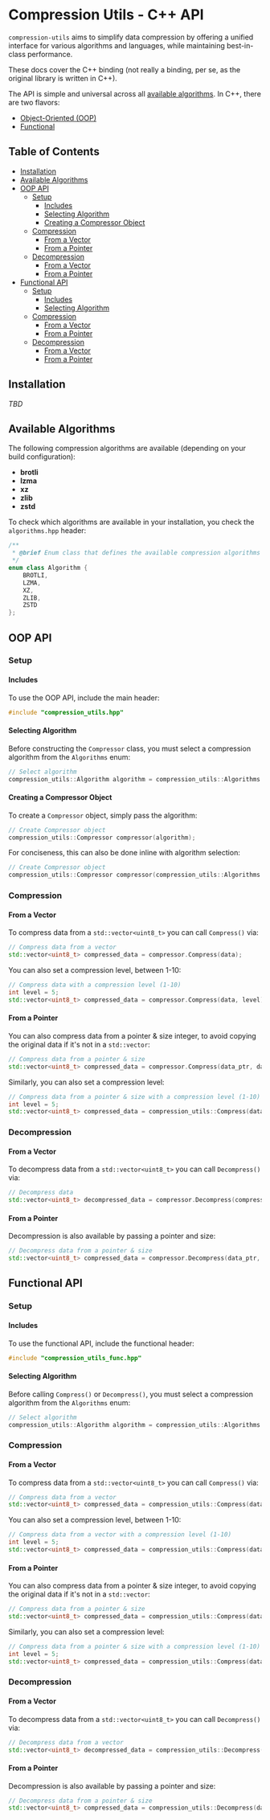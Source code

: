 # Compression Utils - C++ API

`compression-utils` aims to simplify data compression by offering a unified interface for various algorithms and languages, while maintaining best-in-class performance. 

These docs cover the C++ binding (not really a binding, per se, as the original library is written in C++).

The API is simple and universal across all [available algorithms](/README.md#built-in-compression-algorithms). In C++, there are two flavors:

- [Object-Oriented (OOP)](#oop-api)
- [Functional](#functional-api)

## Table of Contents

- [Installation](#installation)
- [Available Algorithms](#available-algorithms)
- [OOP API](#oop-api)
    - [Setup](#setup)
        - [Includes](#includes)
        - [Selecting Algorithm](#selecting-algorithm)
        - [Creating a Compressor Object](#creating-a-compressor-object)
    - [Compression](#compression)
        - [From a Vector](#from-a-vector)
        - [From a Pointer](#from-a-pointer)
    - [Decompression](#decompression)
        - [From a Vector](#from-a-vector-1)
        - [From a Pointer](#from-a-pointer-1)
- [Functional API](#functional-api)
    - [Setup](#setup-1)
        - [Includes](#includes-1)
        - [Selecting Algorithm](#selecting-algorithm-1)
    - [Compression](#compression-1)
        - [From a Vector](#from-a-vector-2)
        - [From a Pointer](#from-a-pointer-2)
    - [Decompression](#decompression-1)
        - [From a Vector](#from-a-vector-3)
        - [From a Pointer](#from-a-pointer-3)
        
## Installation

_TBD_
## Available Algorithms

The following compression algorithms are available (depending on your build configuration):

- **brotli**
- **lzma**
- **xz**
- **zlib**
- **zstd**

To check which algorithms are available in your installation, you check the `algorithms.hpp` header:

```cpp
/**
 * @brief Enum class that defines the available compression algorithms
 */
enum class Algorithm {
    BROTLI,
    LZMA,
    XZ,
    ZLIB,
    ZSTD
};
```

## OOP API

### Setup

#### Includes

To use the OOP API, include the main header:

```cpp
#include "compression_utils.hpp"
```

#### Selecting Algorithm

Before constructing the `Compressor` class, you must select a compression algorithm from the `Algorithms` enum:

```cpp
// Select algorithm
compression_utils::Algorithm algorithm = compression_utils::Algorithms::ZSTD;
```

#### Creating a Compressor Object

To create a `Compressor` object, simply pass the algorithm:

```cpp
// Create Compressor object
compression_utils::Compressor compressor(algorithm);
```

For conciseness, this can also be done inline with algorithm selection:

```cpp
// Create Compressor object
compression_utils::Compressor compressor(compression_utils::Algorithms::ZSTD);
```

### Compression

#### From a Vector

To compress data from a `std::vector<uint8_t>` you can call `Compress()` via:

```cpp
// Compress data from a vector
std::vector<uint8_t> compressed_data = compressor.Compress(data);
```

You can also set a compression level, between 1-10:

```cpp
// Compress data with a compression level (1-10)
int level = 5;
std::vector<uint8_t> compressed_data = compressor.Compress(data, level);
```

#### From a Pointer

You can also compress data from a pointer & size integer, to avoid copying the original data if it's not in a `std::vector`:

```cpp
// Compress data from a pointer & size
std::vector<uint8_t> compressed_data = compressor.Compress(data_ptr, data_size);
```

Similarly, you can also set a compression level:

```cpp
// Compress data from a pointer & size with a compression level (1-10)
int level = 5;
std::vector<uint8_t> compressed_data = compression_utils::Compress(data, algorithm, level);
```

### Decompression

#### From a Vector

To decompress data from a `std::vector<uint8_t>` you can call `Decompress()` via:

```cpp
// Decompress data
std::vector<uint8_t> decompressed_data = compressor.Decompress(compressed_data);
```

#### From a Pointer

Decompression is also available by passing a pointer and size:

```cpp
// Decompress data from a pointer & size
std::vector<uint8_t> compressed_data = compressor.Decompress(data_ptr, data_size);
```

## Functional API

### Setup

#### Includes

To use the functional API, include the functional header:

```cpp
#include "compression_utils_func.hpp"
```

#### Selecting Algorithm

Before calling `Compress()` or `Decompress()`, you must select a compression algorithm from the `Algorithms` enum:

```cpp
// Select algorithm
compression_utils::Algorithm algorithm = compression_utils::Algorithms::ZSTD;
```

### Compression

#### From a Vector

To compress data from a `std::vector<uint8_t>` you can call `Compress()` via:

```cpp
// Compress data from a vector
std::vector<uint8_t> compressed_data = compression_utils::Compress(data, algorithm);
```

You can also set a compression level, between 1-10:

```cpp
// Compress data from a vector with a compression level (1-10)
int level = 5;
std::vector<uint8_t> compressed_data = compression_utils::Compress(data, algorithm, level);
```

#### From a Pointer

You can also compress data from a pointer & size integer, to avoid copying the original data if it's not in a `std::vector`:

```cpp
// Compress data from a pointer & size
std::vector<uint8_t> compressed_data = compression_utils::Compress(data_ptr, data_size, algorithm);
```

Similarly, you can also set a compression level:

```cpp
// Compress data from a pointer & size with a compression level (1-10)
int level = 5;
std::vector<uint8_t> compressed_data = compression_utils::Compress(data, algorithm, level);
```

### Decompression

#### From a Vector

To decompress data from a `std::vector<uint8_t>` you can call `Decompress()` via:

```cpp
// Decompress data from a vector
std::vector<uint8_t> decompressed_data = compression_utils::Decompress(compressed_data, algorithm);
```

#### From a Pointer

Decompression is also available by passing a pointer and size:

```cpp
// Decompress data from a pointer & size
std::vector<uint8_t> compressed_data = compression_utils::Decompress(data_ptr, data_size, algorithm);
```